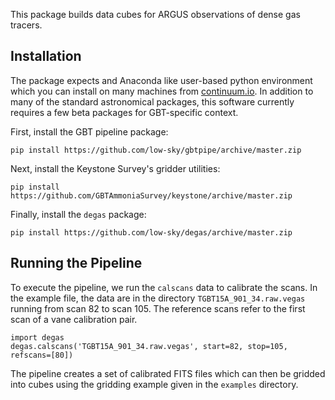This package builds data cubes for ARGUS observations of dense gas tracers.

## Installation

The package expects and Anaconda like user-based python environment which you can install on many machines from [continuum.io](https://www.continuum.io/downloads).  In addition to many of the standard astronomical packages, this software currently requires a few beta packages for GBT-specific context.

First, install the GBT pipeline package:
```
pip install https://github.com/low-sky/gbtpipe/archive/master.zip
```

Next, install the Keystone Survey's gridder utilities:
```
pip install https://github.com/GBTAmmoniaSurvey/keystone/archive/master.zip
```

Finally, install the `degas` package:
```
pip install https://github.com/low-sky/degas/archive/master.zip
```

## Running the Pipeline

To execute the pipeline, we run the `calscans` data to calibrate the scans.  In the example file, the data are in the directory `TGBT15A_901_34.raw.vegas` running from scan 82 to scan 105.  The reference scans refer to the first scan of a vane calibration pair.

```
import degas
degas.calscans('TGBT15A_901_34.raw.vegas', start=82, stop=105, refscans=[80])
```
The pipeline creates a set of calibrated FITS files which can then be gridded into cubes using the gridding example given in the `examples` directory.

